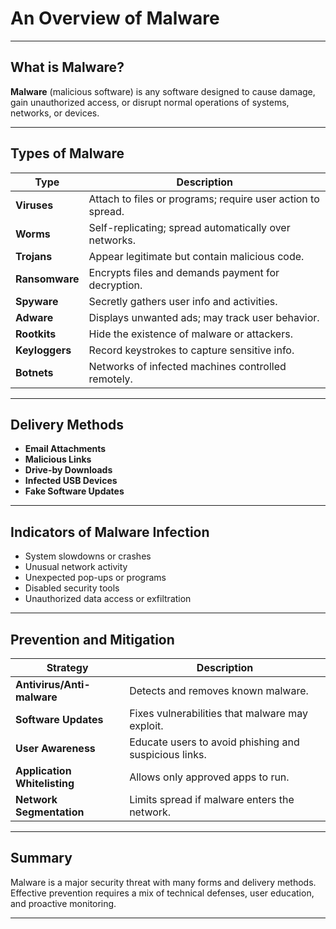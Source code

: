 # An Overview of Malware

---

## What is Malware?

**Malware** (malicious software) is any software designed to cause damage, gain unauthorized access, or disrupt normal operations of systems, networks, or devices.

---

## Types of Malware

| Type           | Description |
|----------------|-------------|
| **Viruses**     | Attach to files or programs; require user action to spread. |
| **Worms**       | Self-replicating; spread automatically over networks. |
| **Trojans**     | Appear legitimate but contain malicious code. |
| **Ransomware**  | Encrypts files and demands payment for decryption. |
| **Spyware**     | Secretly gathers user info and activities. |
| **Adware**      | Displays unwanted ads; may track user behavior. |
| **Rootkits**    | Hide the existence of malware or attackers. |
| **Keyloggers**  | Record keystrokes to capture sensitive info. |
| **Botnets**     | Networks of infected machines controlled remotely. |

---

## Delivery Methods

- **Email Attachments**
- **Malicious Links**
- **Drive-by Downloads**
- **Infected USB Devices**
- **Fake Software Updates**

---

## Indicators of Malware Infection

- System slowdowns or crashes
- Unusual network activity
- Unexpected pop-ups or programs
- Disabled security tools
- Unauthorized data access or exfiltration

---

## Prevention and Mitigation

| Strategy                  | Description |
|---------------------------|-------------|
| **Antivirus/Anti-malware** | Detects and removes known malware. |
| **Software Updates**      | Fixes vulnerabilities that malware may exploit. |
| **User Awareness**        | Educate users to avoid phishing and suspicious links. |
| **Application Whitelisting** | Allows only approved apps to run. |
| **Network Segmentation**  | Limits spread if malware enters the network. |

---

## Summary

Malware is a major security threat with many forms and delivery methods. Effective prevention requires a mix of technical defenses, user education, and proactive monitoring.

---
